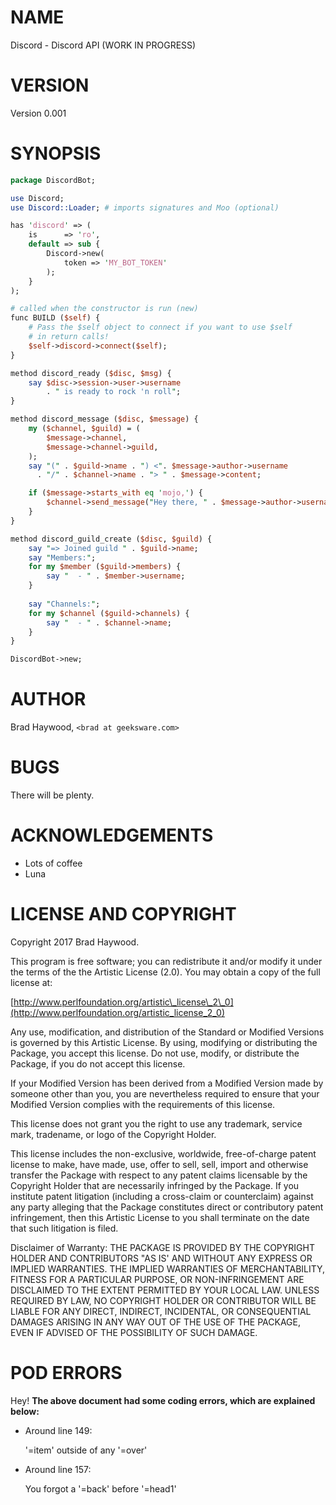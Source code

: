 # NAME

Discord - Discord API (WORK IN PROGRESS)

# VERSION

Version 0.001

# SYNOPSIS

```perl
package DiscordBot;

use Discord;
use Discord::Loader; # imports signatures and Moo (optional)

has 'discord' => (
    is      => 'ro',
    default => sub {
        Discord->new(
            token => 'MY_BOT_TOKEN'
        );
    }
);

# called when the constructor is run (new)
func BUILD ($self) {
    # Pass the $self object to connect if you want to use $self
    # in return calls!
    $self->discord->connect($self);
}

method discord_ready ($disc, $msg) {
    say $disc->session->user->username
        . " is ready to rock 'n roll";
}

method discord_message ($disc, $message) {
    my ($channel, $guild) = (
        $message->channel,
        $message->channel->guild,
    );
    say "(" . $guild->name . ") <". $message->author->username
      . "/" . $channel->name . "> " . $message->content;

    if ($message->starts_with eq 'mojo,') {
        $channel->send_message("Hey there, " . $message->author->username . "!");
    }
}

method discord_guild_create ($disc, $guild) {
    say "=> Joined guild " . $guild->name;
    say "Members:";
    for my $member ($guild->members) {
        say "  - " . $member->username;
    }
    
    say "Channels:";
    for my $channel ($guild->channels) {
        say "  - " . $channel->name;
    }
}

DiscordBot->new;
```

# AUTHOR

Brad Haywood, `<brad at geeksware.com>`

# BUGS

There will be plenty.

# ACKNOWLEDGEMENTS

- Lots of coffee
- Luna

# LICENSE AND COPYRIGHT

Copyright 2017 Brad Haywood.

This program is free software; you can redistribute it and/or modify it
under the terms of the the Artistic License (2.0). You may obtain a
copy of the full license at:

[http://www.perlfoundation.org/artistic\_license\_2\_0](http://www.perlfoundation.org/artistic_license_2_0)

Any use, modification, and distribution of the Standard or Modified
Versions is governed by this Artistic License. By using, modifying or
distributing the Package, you accept this license. Do not use, modify,
or distribute the Package, if you do not accept this license.

If your Modified Version has been derived from a Modified Version made
by someone other than you, you are nevertheless required to ensure that
your Modified Version complies with the requirements of this license.

This license does not grant you the right to use any trademark, service
mark, tradename, or logo of the Copyright Holder.

This license includes the non-exclusive, worldwide, free-of-charge
patent license to make, have made, use, offer to sell, sell, import and
otherwise transfer the Package with respect to any patent claims
licensable by the Copyright Holder that are necessarily infringed by the
Package. If you institute patent litigation (including a cross-claim or
counterclaim) against any party alleging that the Package constitutes
direct or contributory patent infringement, then this Artistic License
to you shall terminate on the date that such litigation is filed.

Disclaimer of Warranty: THE PACKAGE IS PROVIDED BY THE COPYRIGHT HOLDER
AND CONTRIBUTORS "AS IS' AND WITHOUT ANY EXPRESS OR IMPLIED WARRANTIES.
THE IMPLIED WARRANTIES OF MERCHANTABILITY, FITNESS FOR A PARTICULAR
PURPOSE, OR NON-INFRINGEMENT ARE DISCLAIMED TO THE EXTENT PERMITTED BY
YOUR LOCAL LAW. UNLESS REQUIRED BY LAW, NO COPYRIGHT HOLDER OR
CONTRIBUTOR WILL BE LIABLE FOR ANY DIRECT, INDIRECT, INCIDENTAL, OR
CONSEQUENTIAL DAMAGES ARISING IN ANY WAY OUT OF THE USE OF THE PACKAGE,
EVEN IF ADVISED OF THE POSSIBILITY OF SUCH DAMAGE.

# POD ERRORS

Hey! **The above document had some coding errors, which are explained below:**

- Around line 149:

    '=item' outside of any '=over'

- Around line 157:

    You forgot a '=back' before '=head1'
